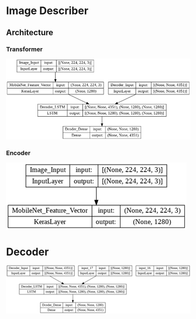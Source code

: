 
# Image Describer


## Architecture

### Transformer

![App Screenshot](https://raw.githubusercontent.com/soorajks2002/Image-Describer/main/Screenshots/transformer.png)

### Encoder

![App Screenshot](https://raw.githubusercontent.com/soorajks2002/Image-Describer/main/Screenshots/encoder.png)

# Decoder

![App Screenshot](https://raw.githubusercontent.com/soorajks2002/Image-Describer/main/Screenshots/decoder.png)

